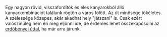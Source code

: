 Egy nagyon rövid, visszafordítók és éles kanyarokból álló kanyarkombinációt találunk rögtön a város fölött. Az út minősége tökéletes. A szélessége közepes, akár akadhat hely "játszani" is. Csak ezért valószínűleg nem éri meg eljönni ide, de érdemes lehet összekapcsolni az [erdőbényei úttal](#Erdobenye), ha már arra járunk.